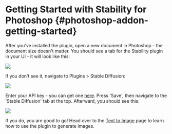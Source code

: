 # Getting Started with Stability for Photoshop {#photoshop-addon-getting-started}

After you've installed the plugin, open a new document in Photoshop - the document size doesn't matter. You should see a tab for the Stability plugin in your UI - it will look like this:

![](/Photoshop/enter_api_key.png)

If you don't see it, navigate to Plugins > Stable Diffusion:

![](/Photoshop/select_addon.png)

Enter your API key - you can get one [here](https://dreamstudio.ai/account). Press 'Save', then navigate to the 'Stable Diffusion' tab at the top. Afterward, you should see this:

![](/Photoshop/default_screen.png)

If you do, you are good to go! Head over to the [Text to Image](/docs/integrations/photoshop/text-to-image) page to learn how to use the plugin to generate images.
